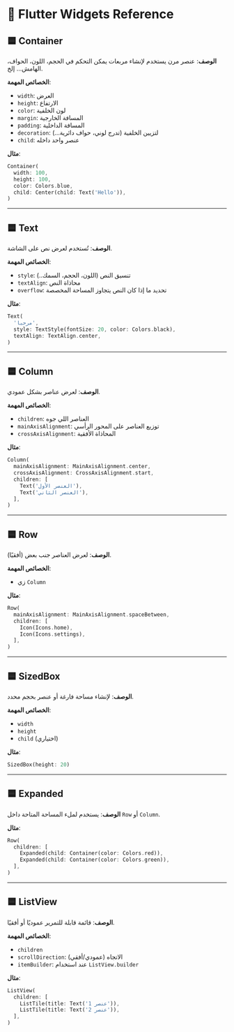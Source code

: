 
# 📘 Flutter Widgets Reference

## 🟦 Container

**الوصف**: عنصر مرن يستخدم لإنشاء مربعات يمكن التحكم في الحجم، اللون، الحواف، الهامش... إلخ.

**الخصائص المهمة**:
- `width`: العرض
- `height`: الارتفاع
- `color`: لون الخلفية
- `margin`: المسافة الخارجية
- `padding`: المسافة الداخلية
- `decoration`: لتزيين الخلفية (تدرج لوني، حواف دائرية...)
- `child`: عنصر واحد داخله

**مثال**:
```dart
Container(
  width: 100,
  height: 100,
  color: Colors.blue,
  child: Center(child: Text('Hello')),
)
```

---

## 🟦 Text

**الوصف**: تُستخدم لعرض نص على الشاشة.

**الخصائص المهمة**:
- `style`: تنسيق النص (اللون، الحجم، السمك..)
- `textAlign`: محاذاة النص
- `overflow`: تحديد ما إذا كان النص يتجاوز المساحة المخصصة

**مثال**:
```dart
Text(
  'مرحبا',
  style: TextStyle(fontSize: 20, color: Colors.black),
  textAlign: TextAlign.center,
)
```

---

## 🟦 Column

**الوصف**: لعرض عناصر بشكل عمودي.

**الخصائص المهمة**:
- `children`: العناصر اللي جوه
- `mainAxisAlignment`: توزيع العناصر على المحور الرأسي
- `crossAxisAlignment`: المحاذاة الأفقية

**مثال**:
```dart
Column(
  mainAxisAlignment: MainAxisAlignment.center,
  crossAxisAlignment: CrossAxisAlignment.start,
  children: [
    Text('العنصر الأول'),
    Text('العنصر الثاني'),
  ],
)
```

---

## 🟦 Row

**الوصف**: لعرض العناصر جنب بعض (أفقيًا).

**الخصائص المهمة**:
- زي `Column`

**مثال**:
```dart
Row(
  mainAxisAlignment: MainAxisAlignment.spaceBetween,
  children: [
    Icon(Icons.home),
    Icon(Icons.settings),
  ],
)
```

---

## 🟦 SizedBox

**الوصف**: لإنشاء مساحة فارغة أو عنصر بحجم محدد.

**الخصائص المهمة**:
- `width`
- `height`
- `child` (اختياري)

**مثال**:
```dart
SizedBox(height: 20)
```

---

## 🟦 Expanded

**الوصف**: يستخدم لملء المساحة المتاحة داخل `Row` أو `Column`.

**مثال**:
```dart
Row(
  children: [
    Expanded(child: Container(color: Colors.red)),
    Expanded(child: Container(color: Colors.green)),
  ],
)
```

---

## 🟦 ListView

**الوصف**: قائمة قابلة للتمرير عموديًا أو أفقيًا.

**الخصائص المهمة**:
- `children`
- `scrollDirection`: الاتجاه (عمودي/أفقي)
- `itemBuilder`: عند استخدام `ListView.builder`

**مثال**:
```dart
ListView(
  children: [
    ListTile(title: Text('عنصر 1')),
    ListTile(title: Text('عنصر 2')),
  ],
)
```
